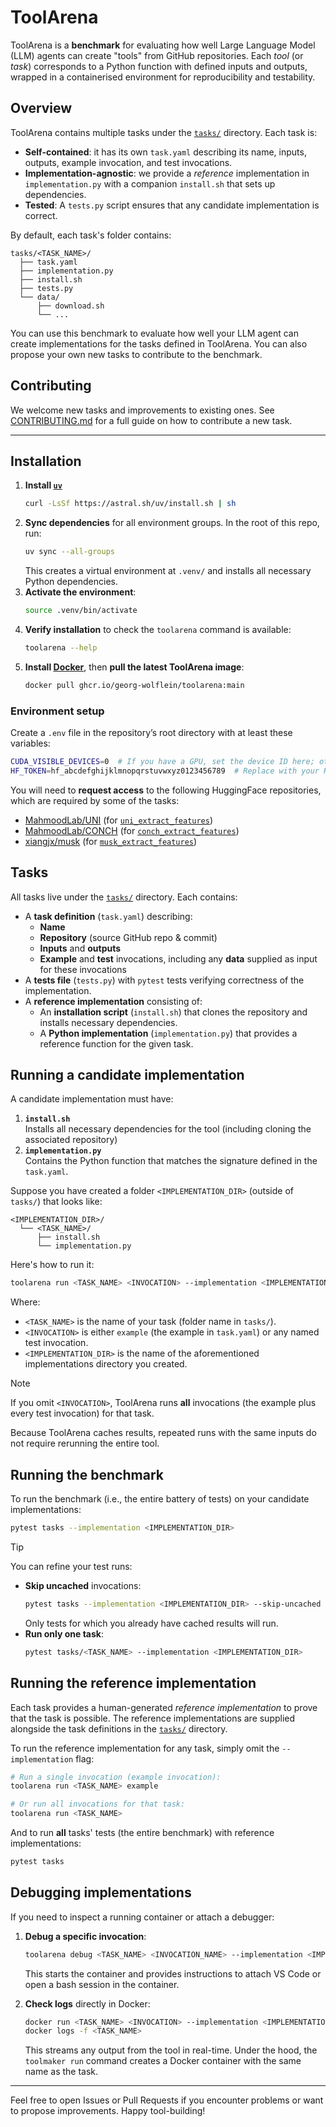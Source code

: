 # ToolArena

ToolArena is a **benchmark** for evaluating how well Large Language Model (LLM) agents can create "tools" from GitHub repositories. 
Each *tool* (or *task*) corresponds to a Python function with defined inputs and outputs, wrapped in a containerised environment for reproducibility and testability.

## Overview
ToolArena contains multiple tasks under the [`tasks/`](tasks/) directory. Each task is:
- **Self-contained**: it has its own `task.yaml` describing its name, inputs, outputs, example invocation, and test invocations.
- **Implementation-agnostic**: we provide a *reference* implementation in `implementation.py` with a companion `install.sh` that sets up dependencies.  
- **Tested**: A `tests.py` script ensures that any candidate implementation is correct.

By default, each task's folder contains:
```
tasks/<TASK_NAME>/
  ├── task.yaml
  ├── implementation.py
  ├── install.sh
  ├── tests.py
  └── data/
      ├── download.sh
      └── ...
```

You can use this benchmark to evaluate how well your LLM agent can create implementations for the tasks defined in ToolArena.
You can also propose your own new tasks to contribute to the benchmark. 

## Contributing
We welcome new tasks and improvements to existing ones. 
See [CONTRIBUTING.md](CONTRIBUTING.md) for a full guide on how to contribute a new task.

---

## Installation
1. **Install [`uv`](https://docs.astral.sh/uv/getting-started/installation/)**
   ```bash
   curl -LsSf https://astral.sh/uv/install.sh | sh
   ```
2. **Sync dependencies** for all environment groups. In the root of this repo, run:
   ```bash
   uv sync --all-groups
   ```
   This creates a virtual environment at `.venv/` and installs all necessary Python dependencies.
3. **Activate the environment**:
   ```bash
   source .venv/bin/activate
   ```
4. **Verify installation** to check the `toolarena` command is available:
   ```bash
   toolarena --help
   ```
5. **Install [Docker](https://docs.docker.com/desktop)**, then **pull the latest ToolArena image**:
   ```bash
   docker pull ghcr.io/georg-wolflein/toolarena:main
   ```

### Environment setup
Create a `.env` file in the repository’s root directory with at least these variables:
```bash
CUDA_VISIBLE_DEVICES=0  # If you have a GPU, set the device ID here; otherwise, you can leave it blank
HF_TOKEN=hf_abcdefghijklmnopqrstuvwxyz0123456789  # Replace with your Hugging Face token
```
You will need to **request access** to the following HuggingFace repositories, which are required by some of the tasks:
- [MahmoodLab/UNI](https://huggingface.co/MahmoodLab/UNI) (for [`uni_extract_features`](tasks/uni_extract_features/))
- [MahmoodLab/CONCH](https://huggingface.co/MahmoodLab/CONCH) (for [`conch_extract_features`](tasks/conch_extract_features/))
- [xiangjx/musk](https://huggingface.co/xiangjx/musk) (for [`musk_extract_features`](tasks/musk_extract_features/))

## Tasks
All tasks live under the [`tasks/`](tasks/) directory. Each contains:
- A **task definition** (`task.yaml`) describing:
  - **Name**  
  - **Repository** (source GitHub repo & commit)  
  - **Inputs** and **outputs**  
  - **Example** and **test** invocations, including any **data** supplied as input for these invocations
- A **tests file** (`tests.py`) with `pytest` tests verifying correctness of the implementation.
- A **reference implementation** consisting of:
  - An **installation script** (`install.sh`) that clones the repository and installs necessary dependencies.
  - A **Python implementation** (`implementation.py`) that provides a reference function for the given task.


## Running a candidate implementation
A candidate implementation must have:
1. **`install.sh`**  
   Installs all necessary dependencies for the tool (including cloning the associated repository)
2. **`implementation.py`**  
   Contains the Python function that matches the signature defined in the `task.yaml`.

Suppose you have created a folder `<IMPLEMENTATION_DIR>` (outside of `tasks/`) that looks like:
```
<IMPLEMENTATION_DIR>/
  └── <TASK_NAME>/
      ├── install.sh
      └── implementation.py
```
Here's how to run it:
```bash
toolarena run <TASK_NAME> <INVOCATION> --implementation <IMPLEMENTATION_DIR>
```
Where:
- `<TASK_NAME>` is the name of your task (folder name in `tasks/`).
- `<INVOCATION>` is either `example` (the example in `task.yaml`) or any named test invocation.
- `<IMPLEMENTATION_DIR>` is the name of the aforementioned implementations directory you created.

> [!NOTE]
> If you omit `<INVOCATION>`, ToolArena runs **all** invocations (the example plus every test invocation) for that task.

Because ToolArena caches results, repeated runs with the same inputs do not require rerunning the entire tool.

## Running the benchmark
To run the benchmark (i.e., the entire battery of tests) on your candidate implementations:
```bash
pytest tasks --implementation <IMPLEMENTATION_DIR>
```

> [!TIP]
> You can refine your test runs:
> - **Skip uncached** invocations:
>   ```bash
>   pytest tasks --implementation <IMPLEMENTATION_DIR> --skip-uncached
>   ```
>   Only tests for which you already have cached results will run.
> - **Run only one task**:
>   ```bash
>   pytest tasks/<TASK_NAME> --implementation <IMPLEMENTATION_DIR>
>   ```

## Running the reference implementation
Each task provides a human-generated *reference implementation* to prove that the task is possible.
The reference implementations are supplied alongside the task definitions in the [`tasks/`](tasks/) directory.

To run the reference implementation for any task, simply omit the `--implementation` flag:
```bash
# Run a single invocation (example invocation):
toolarena run <TASK_NAME> example

# Or run all invocations for that task:
toolarena run <TASK_NAME>
```
And to run **all** tasks' tests (the entire benchmark) with reference implementations:
```bash
pytest tasks
```
## Debugging implementations

If you need to inspect a running container or attach a debugger:

1. **Debug a specific invocation**:
   ```bash
   toolarena debug <TASK_NAME> <INVOCATION_NAME> --implementation <IMPLEMENTATION_DIR>
   ```
   This starts the container and provides instructions to attach VS Code or open a bash session in the container.

2. **Check logs** directly in Docker:
   ```bash
   docker run <TASK_NAME> <INVOCATION> --implementation <IMPLEMENTATION_DIR>
   docker logs -f <TASK_NAME>
   ```
   This streams any output from the tool in real-time. Under the hood, the `toolmaker run` command creates a Docker container with the same name as the task.

---

Feel free to open Issues or Pull Requests if you encounter problems or want to propose improvements. Happy tool-building!